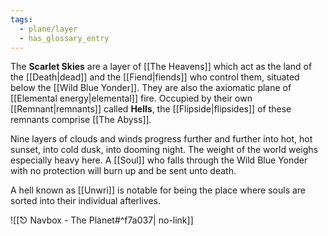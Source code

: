```yaml
---
tags:
  - plane/layer
  - has_glossary_entry
---
```

The **Scarlet Skies** are a layer of [[The Heavens]] which act as the land of the [[Death|dead]] and the [[Fiend|fiends]] who control them, situated below the [[Wild Blue Yonder]]. They are also the axiomatic plane of [[Elemental energy|elemental]] fire. Occupied by their own [[Remnant|remnants]] called **Hells**, the [[Flipside|flipsides]] of these remnants comprise [[The Abyss]].

Nine layers of clouds and winds progress further and further into hot, hot sunset, into cold dusk, into dooming night. The weight of the world weighs especially heavy here. A [[Soul]] who falls through the Wild Blue Yonder with no protection will burn up and be sent unto death.

A hell known as [[Unwri]] is notable for being the place where souls are sorted into their individual afterlives.

![[⎋ Navbox - The Planet#^f7a037| no-link]]